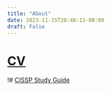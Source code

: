 ```yaml
---
title: "About"
date: 2023-11-15T20:48:13-08:00
draft: False
---
```

# [CV](/cv/cv/)
!# [CISSP Study Guide](https://wingfieldjeff.github.io/cissp_study_guide/)